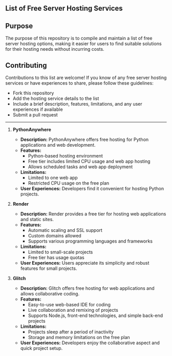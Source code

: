 ## List of Free Server Hosting Services

## Purpose
The purpose of this repository is to compile and maintain a list of free server hosting options, making it easier for users to find suitable solutions for their hosting needs without incurring costs.

## Contributing
Contributions to this list are welcome! If you know of any free server hosting services or have experiences to share, please follow these guidelines:
- Fork this repository
- Add the hosting service details to the list
- Include a brief description, features, limitations, and any user experiences if available
- Submit a pull request
 ---
1. **PythonAnywhere**
   - **Description:** PythonAnywhere offers free hosting for Python applications and web development.
   - **Features:**
     - Python-based hosting environment
     - Free tier includes limited CPU usage and web app hosting
     - Allows scheduled tasks and web app deployment
   - **Limitations:**
     - Limited to one web app
     - Restricted CPU usage on the free plan
   - **User Experiences:** Developers find it convenient for hosting Python projects.

2. **Render**
   - **Description:** Render provides a free tier for hosting web applications and static sites.
   - **Features:**
     - Automatic scaling and SSL support
     - Custom domains allowed
     - Supports various programming languages and frameworks
   - **Limitations:**
     - Limited to small-scale projects
     - Free tier has usage quotas
   - **User Experiences:** Users appreciate its simplicity and robust features for small projects.

3. **Glitch**
   - **Description:** Glitch offers free hosting for web applications and allows collaborative coding.
   - **Features:**
     - Easy-to-use web-based IDE for coding
     - Live collaboration and remixing of projects
     - Supports Node.js, front-end technologies, and simple back-end projects
   - **Limitations:**
     - Projects sleep after a period of inactivity
     - Storage and memory limitations on the free plan
   - **User Experiences:** Developers enjoy the collaborative aspect and quick project setup.
